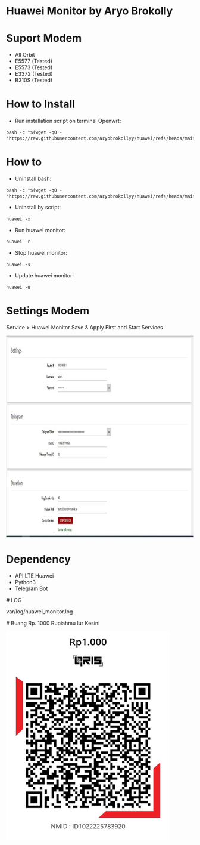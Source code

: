 #  Huawei Monitor by Aryo Brokolly


# Suport Modem
- All Orbit
- E5577 (Tested)
- E5573 (Tested)
- E3372 (Tested)
- B310S (Tested)

  
# How to Install
- Run installation script on terminal Openwrt:
```
bash -c "$(wget -qO - 'https://raw.githubusercontent.com/aryobrokollyy/huawei/refs/heads/main/huaweisetup.sh')"
```
# How to 
- Uninstall bash:
```
bash -c "$(wget -qO - 'https://raw.githubusercontent.com/aryobrokollyy/huawei/refs/heads/main/delhuawei.sh')"
```
- Uninstall by script:
```
huawei -x
```
- Run huawei monitor:
```
huawei -r
```
- Stop huawei monitor:
```
huawei -s
```
- Update huawei monitor:
```
huawei -u
```
# Settings Modem
Service > Huawei Monitor
Save & Apply First and Start Services

<p>
<img src="https://raw.githubusercontent.com/aryobrokollyy/huawei/main/img/menusetings.JPG" alt="Huawei" width="auto" height="540"></p>


# Dependency
- API LTE Huawei
- Python3
- Telegram Bot
<p></p>
# LOG
<p>var/log/huawei_monitor.log</p>
# Buang Rp. 1000 Rupiahmu lur Kesini
<p>
<img src="https://raw.githubusercontent.com/aryobrokollyy/huawei/main/img/1000.jpg" alt="qris1000" width="auto" height="560"></p>
